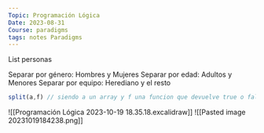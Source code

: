 ```yaml
---
Topic: Programación Lógica
Date: 2023-08-31
Course: paradigms
tags: notes Paradigms
---
```


List personas

Separar por género: Hombres y Mujeres
Separar por edad: Adultos y Menores
Separar por equipo: Herediano y el resto

```javascript
split(a,f) // siendo a un array y f una funcion que devuelve true o false
```


![[Programación Lógica 2023-10-19 18.35.18.excalidraw]]
![[Pasted image 20231019184238.png]]